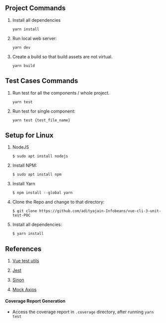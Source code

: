 ## Project Commands

1. Install all dependencies

    `yarn install`

2. Run local web server:

    `yarn dev`

3. Create a build so that build assets are not virtual.

    `yarn build`

## Test Cases Commands

1. Run test for all the components / whole project.

    `yarn test`

2. Run test for single component:

    `yarn test {test_file_name}`

## Setup for Linux

1.  NodeJS

    ```
    $ sudo apt install nodejs
    ```

2.  Install NPM:

    ```
    $ sudo apt install npm
    ```

3.  Install Yarn

    ```
    $ npm install --global yarn
    ```

4.  Clone the Repo and change to that directory:

    ```
    $ git clone https://github.com/adityajain-Infobeans/vue-cli-3-unit-test-POC
    ```

5.  Install all dependencies:

    ```
    $ yarn install
    ```

## References

1.  [Vue test utils](https://vue-test-utils.vuejs.org/ 'Vue test utils')

2.  [Jest](https://jestjs.io/docs/getting-started 'Jest')

3.  [Sinon](https://sinonjs.org/#get-started 'Sinon')

4.  [Mock Axios](https://github.com/ctimmerm/axios-mock-adapter 'Mock Axios')

#### Coverage Report Generation

-   Access the coverage report in `.coverage` directory, after running `yarn test`

